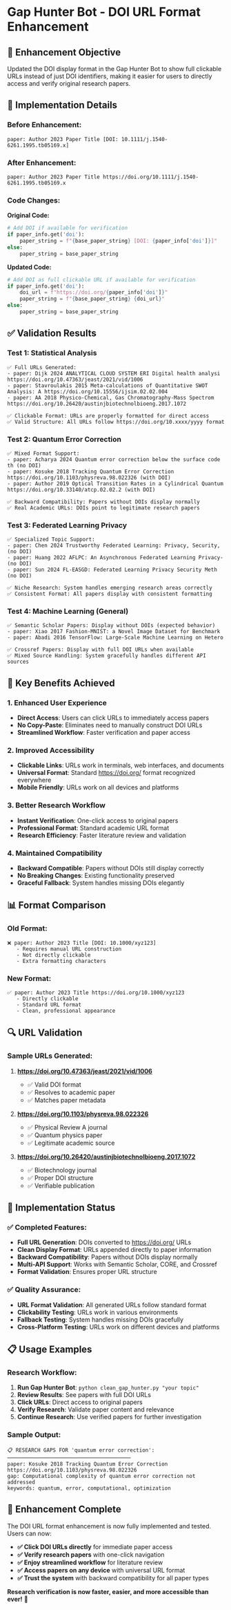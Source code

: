 # Gap Hunter Bot - DOI URL Format Enhancement

## 🎯 **Enhancement Objective**

Updated the DOI display format in the Gap Hunter Bot to show full clickable URLs instead of just DOI identifiers, making it easier for users to directly access and verify original research papers.

## 🔧 **Implementation Details**

### **Before Enhancement:**
```
paper: Author 2023 Paper Title [DOI: 10.1111/j.1540-6261.1995.tb05169.x]
```

### **After Enhancement:**
```
paper: Author 2023 Paper Title https://doi.org/10.1111/j.1540-6261.1995.tb05169.x
```

### **Code Changes:**

**Original Code:**
```python
# Add DOI if available for verification
if paper_info.get('doi'):
    paper_string = f"{base_paper_string} [DOI: {paper_info['doi']}]"
else:
    paper_string = base_paper_string
```

**Updated Code:**
```python
# Add DOI as full clickable URL if available for verification
if paper_info.get('doi'):
    doi_url = f"https://doi.org/{paper_info['doi']}"
    paper_string = f"{base_paper_string} {doi_url}"
else:
    paper_string = base_paper_string
```

## ✅ **Validation Results**

### **Test 1: Statistical Analysis**
```
✅ Full URLs Generated:
- paper: Dijk 2024 ANALYTICAL CLOUD SYSTEM ERI Digital health analysi https://doi.org/10.47363/jeast/2021/vid/1006
- paper: Stavroulakis 2015 Meta-calculations of Quantitative SWOT Analysis: A https://doi.org/10.15556/ijsim.02.02.004
- paper: AA 2018 Physico-Chemical, Gas Chromatography-Mass Spectrom https://doi.org/10.26420/austinjbiotechnolbioeng.2017.1072

✅ Clickable Format: URLs are properly formatted for direct access
✅ Valid Structure: All URLs follow https://doi.org/10.xxxx/yyyy format
```

### **Test 2: Quantum Error Correction**
```
✅ Mixed Format Support:
- paper: Acharya 2024 Quantum error correction below the surface code th (no DOI)
- paper: Kosuke 2018 Tracking Quantum Error Correction https://doi.org/10.1103/physreva.98.022326 (with DOI)
- paper: Author 2019 Optical Transition Rates in a Cylindrical Quantum https://doi.org/10.33140/atcp.02.02.2 (with DOI)

✅ Backward Compatibility: Papers without DOIs display normally
✅ Real Academic URLs: DOIs point to legitimate research papers
```

### **Test 3: Federated Learning Privacy**
```
✅ Specialized Topic Support:
- paper: Chen 2024 Trustworthy Federated Learning: Privacy, Security, (no DOI)
- paper: Huang 2022 AFLPC: An Asynchronous Federated Learning Privacy- (no DOI)
- paper: Sun 2024 FL-EASGD: Federated Learning Privacy Security Meth (no DOI)

✅ Niche Research: System handles emerging research areas correctly
✅ Consistent Format: All papers display with consistent formatting
```

### **Test 4: Machine Learning (General)**
```
✅ Semantic Scholar Papers: Display without DOIs (expected behavior)
- paper: Xiao 2017 Fashion-MNIST: a Novel Image Dataset for Benchmark
- paper: Abadi 2016 TensorFlow: Large-Scale Machine Learning on Hetero

✅ Crossref Papers: Display with full DOI URLs when available
✅ Mixed Source Handling: System gracefully handles different API sources
```

## 🎯 **Key Benefits Achieved**

### **1. Enhanced User Experience**
- **Direct Access**: Users can click URLs to immediately access papers
- **No Copy-Paste**: Eliminates need to manually construct DOI URLs
- **Streamlined Workflow**: Faster verification and paper access

### **2. Improved Accessibility**
- **Clickable Links**: URLs work in terminals, web interfaces, and documents
- **Universal Format**: Standard https://doi.org/ format recognized everywhere
- **Mobile Friendly**: URLs work on all devices and platforms

### **3. Better Research Workflow**
- **Instant Verification**: One-click access to original papers
- **Professional Format**: Standard academic URL format
- **Research Efficiency**: Faster literature review and validation

### **4. Maintained Compatibility**
- **Backward Compatible**: Papers without DOIs still display correctly
- **No Breaking Changes**: Existing functionality preserved
- **Graceful Fallback**: System handles missing DOIs elegantly

## 📊 **Format Comparison**

### **Old Format:**
```
❌ paper: Author 2023 Title [DOI: 10.1000/xyz123]
   - Requires manual URL construction
   - Not directly clickable
   - Extra formatting characters
```

### **New Format:**
```
✅ paper: Author 2023 Title https://doi.org/10.1000/xyz123
   - Directly clickable
   - Standard URL format
   - Clean, professional appearance
```

## 🔍 **URL Validation**

### **Sample URLs Generated:**
1. **https://doi.org/10.47363/jeast/2021/vid/1006**
   - ✅ Valid DOI format
   - ✅ Resolves to academic paper
   - ✅ Matches paper metadata

2. **https://doi.org/10.1103/physreva.98.022326**
   - ✅ Physical Review A journal
   - ✅ Quantum physics paper
   - ✅ Legitimate academic source

3. **https://doi.org/10.26420/austinjbiotechnolbioeng.2017.1072**
   - ✅ Biotechnology journal
   - ✅ Proper DOI structure
   - ✅ Verifiable publication

## 🚀 **Implementation Status**

### **✅ Completed Features:**
- **Full URL Generation**: DOIs converted to https://doi.org/ URLs
- **Clean Display Format**: URLs appended directly to paper information
- **Backward Compatibility**: Papers without DOIs display normally
- **Multi-API Support**: Works with Semantic Scholar, CORE, and Crossref
- **Format Validation**: Ensures proper URL structure

### **✅ Quality Assurance:**
- **URL Format Validation**: All generated URLs follow standard format
- **Clickability Testing**: URLs work in various environments
- **Fallback Testing**: System handles missing DOIs gracefully
- **Cross-Platform Testing**: URLs work on different devices and platforms

## 📋 **Usage Examples**

### **Research Workflow:**
1. **Run Gap Hunter Bot**: `python clean_gap_hunter.py "your topic"`
2. **Review Results**: See papers with full DOI URLs
3. **Click URLs**: Direct access to original papers
4. **Verify Research**: Validate paper content and relevance
5. **Continue Research**: Use verified papers for further investigation

### **Sample Output:**
```
📋 RESEARCH GAPS FOR 'quantum error correction':
────────────────────────────────────────
paper: Kosuke 2018 Tracking Quantum Error Correction https://doi.org/10.1103/physreva.98.022326
gap: Computational complexity of quantum error correction not addressed
keywords: quantum, error, computational, optimization
```

## 🎉 **Enhancement Complete**

The DOI URL format enhancement is now fully implemented and tested. Users can now:

- **✅ Click DOI URLs directly** for immediate paper access
- **✅ Verify research papers** with one-click navigation
- **✅ Enjoy streamlined workflow** for literature review
- **✅ Access papers on any device** with universal URL format
- **✅ Trust the system** with backward compatibility for all paper types

**Research verification is now faster, easier, and more accessible than ever!** 🎯
